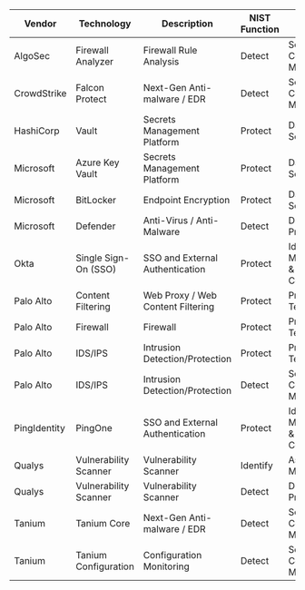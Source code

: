 | Vendor       | Technology            | Description                       | NIST Function | NIST Category
| ------------ | --------------------- | --------------------------------- | ------------- | --------------------------------------- |
| AlgoSec      | Firewall Analyzer     | Firewall Rule Analysis            | Detect        | Security Continuous Monitoring
| CrowdStrike  | Falcon Protect        | Next-Gen Anti-malware / EDR       | Detect        | Security Continuous Monitoring
| HashiCorp    | Vault                 | Secrets Management Platform       | Protect       | Data Security
| Microsoft    | Azure Key Vault       | Secrets Management Platform       | Protect       | Data Security
| Microsoft    | BitLocker             | Endpoint Encryption               | Protect       | Data Security
| Microsoft    | Defender              | Anti-Virus / Anti-Malware         | Detect        | Detection Processes
| Okta         | Single Sign-On (SSO)  | SSO and External Authentication   | Protect       | Identity Management & Access Control
| Palo Alto    | Content Filtering     | Web Proxy / Web Content Filtering | Protect       | Protective Technology
| Palo Alto    | Firewall              | Firewall                          | Protect       | Protective Technology
| Palo Alto    | IDS/IPS               | Intrusion Detection/Protection    | Protect       | Protective Technology
| Palo Alto    | IDS/IPS               | Intrusion Detection/Protection    | Detect        | Security Continuous Monitoring
| PingIdentity | PingOne               | SSO and External Authentication   | Protect       | Identity Management & Access Control
| Qualys       | Vulnerability Scanner | Vulnerability Scanner             | Identify      | Asset Management
| Qualys       | Vulnerability Scanner | Vulnerability Scanner             | Detect        | Detection Processes
| Tanium       | Tanium Core           | Next-Gen Anti-malware / EDR       | Detect        | Security Continuous Monitoring
| Tanium       | Tanium Configuration  | Configuration Monitoring          | Detect        | Security Continuous Monitoring
